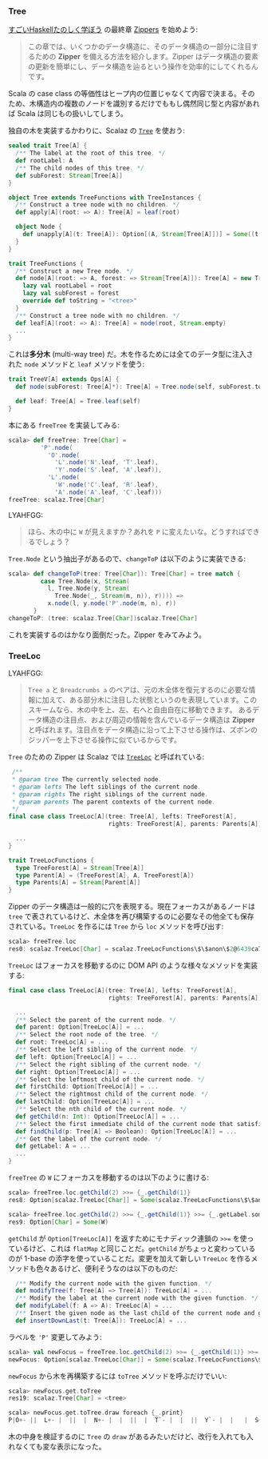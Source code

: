 
### Tree

[すごいHaskellたのしく学ぼう](http://www.amazon.co.jp/dp/4274068854) の最終章 [Zippers](http://learnyouahaskell.com/zippers) を始めよう:

> この章では、いくつかのデータ構造に、そのデータ構造の一部分に注目するための **Zipper** を備える方法を紹介します。Zipper はデータ構造の要素の更新を簡単にし、データ構造を辿るという操作を効率的にしてくれるんです。

Scala の case class の等価性はヒープ内の位置じゃなくて内容で決まる。そのため、木構造内の複数のノードを識別するだけでももし偶然同じ型と内容があれば Scala は同じもの扱いしてしまう。

独自の木を実装するかわりに、Scalaz の [`Tree`]($scalazBaseUrl$/core/src/main/scala/scalaz/Tree.scala) を使おう:

```scala
sealed trait Tree[A] {
  /** The label at the root of this tree. */
  def rootLabel: A
  /** The child nodes of this tree. */
  def subForest: Stream[Tree[A]]
}

object Tree extends TreeFunctions with TreeInstances {
  /** Construct a tree node with no children. */
  def apply[A](root: => A): Tree[A] = leaf(root)

  object Node {
    def unapply[A](t: Tree[A]): Option[(A, Stream[Tree[A]])] = Some((t.rootLabel, t.subForest))
  }
}

trait TreeFunctions {
  /** Construct a new Tree node. */
  def node[A](root: => A, forest: => Stream[Tree[A]]): Tree[A] = new Tree[A] {
    lazy val rootLabel = root
    lazy val subForest = forest
    override def toString = "<tree>"
  }
  /** Construct a tree node with no children. */
  def leaf[A](root: => A): Tree[A] = node(root, Stream.empty)
  ...
}
```

これは**多分木** (multi-way tree) だ。木を作るためには全てのデータ型に注入された `node` メソッドと `leaf` メソッドを使う:

```scala
trait TreeV[A] extends Ops[A] {
  def node(subForest: Tree[A]*): Tree[A] = Tree.node(self, subForest.toStream)

  def leaf: Tree[A] = Tree.leaf(self)
}
```

本にある `freeTree` を実装してみる:

```scala
scala> def freeTree: Tree[Char] =
         'P'.node(
           'O'.node(
             'L'.node('N'.leaf, 'T'.leaf),
             'Y'.node('S'.leaf, 'A'.leaf)),
           'L'.node(
             'W'.node('C'.leaf, 'R'.leaf),
             'A'.node('A'.leaf, 'C'.leaf)))
freeTree: scalaz.Tree[Char]
```

LYAHFGG:

> ほら、木の中に `W` が見えますか？あれを `P` に変えたいな。どうすればできるでしょう？

`Tree.Node` という抽出子があるので、`changeToP` は以下のように実装できる:

```scala
scala> def changeToP(tree: Tree[Char]): Tree[Char] = tree match {
         case Tree.Node(x, Stream(
           l, Tree.Node(y, Stream(
             Tree.Node(_, Stream(m, n)), r)))) =>
           x.node(l, y.node('P'.node(m, n), r))
       }
changeToP: (tree: scalaz.Tree[Char])scalaz.Tree[Char]
```

これを実装するのはかなり面倒だった。Zipper をみてみよう。

### TreeLoc

LYAHFGG:

> `Tree a` と `Breadcrumbs a` のペアは、元の木全体を復元するのに必要な情報に加えて、ある部分木に注目した状態というのを表現しています。このスキームなら、木の中を上、左、右へと自由自在に移動できます。
> あるデータ構造の注目点、および周辺の情報を含んでいるデータ構造は **Zipper** と呼ばれます。注目点をデータ構造に沿って上下させる操作は、ズボンのジッパーを上下させる操作に似ているからです。

`Tree` のための Zipper は Scalaz では [`TreeLoc`]($scalazBaseUrl$/core/src/main/scala/scalaz/TreeLoc.scala) と呼ばれている:

```scala
 /**
 * @param tree The currently selected node.
 * @param lefts The left siblings of the current node.
 * @param rights The right siblings of the current node.
 * @param parents The parent contexts of the current node.
 */
final case class TreeLoc[A](tree: Tree[A], lefts: TreeForest[A],
                            rights: TreeForest[A], parents: Parents[A]) {

  ...
}

trait TreeLocFunctions {
  type TreeForest[A] = Stream[Tree[A]]
  type Parent[A] = (TreeForest[A], A, TreeForest[A])
  type Parents[A] = Stream[Parent[A]]
}
```

Zipper のデータ構造は一般的に穴を表現する。現在フォーカスがあるノードは `tree` で表されているけど、木全体を再び構築するのに必要なその他全ても保存されている。`TreeLoc` を作るには `Tree` から `loc` メソッドを呼び出す:

```scala
scala> freeTree.loc
res0: scalaz.TreeLoc[Char] = scalaz.TreeLocFunctions\$\$anon\$2@6439ca7b
```

`TreeLoc` はフォーカスを移動するのに DOM API のような様々なメソッドを実装する:

```scala
final case class TreeLoc[A](tree: Tree[A], lefts: TreeForest[A],
                            rights: TreeForest[A], parents: Parents[A]) {

  ...
  /** Select the parent of the current node. */
  def parent: Option[TreeLoc[A]] = ...
  /** Select the root node of the tree. */
  def root: TreeLoc[A] = ...
  /** Select the left sibling of the current node. */
  def left: Option[TreeLoc[A]] = ...
  /** Select the right sibling of the current node. */
  def right: Option[TreeLoc[A]] = ...
  /** Select the leftmost child of the current node. */
  def firstChild: Option[TreeLoc[A]] = ...
  /** Select the rightmost child of the current node. */
  def lastChild: Option[TreeLoc[A]] = ...
  /** Select the nth child of the current node. */
  def getChild(n: Int): Option[TreeLoc[A]] = ...
  /** Select the first immediate child of the current node that satisfies the given predicate. */
  def findChild(p: Tree[A] => Boolean): Option[TreeLoc[A]] = ...
  /** Get the label of the current node. */
  def getLabel: A = ...
  ...
}
```

`freeTree` の `W` にフォーカスを移動するのは以下のように書ける:

```scala
scala> freeTree.loc.getChild(2) >>= {_.getChild(1)}
res8: Option[scalaz.TreeLoc[Char]] = Some(scalaz.TreeLocFunctions\$\$anon\$2@417ef051)

scala> freeTree.loc.getChild(2) >>= {_.getChild(1)} >>= {_.getLabel.some}
res9: Option[Char] = Some(W)
```

`getChild` が `Option[TreeLoc[A]]` を返すためにモナディック連鎖の `>>=` を使っているけど、これは `flatMap` と同じことだ。`getChild` がちょっと変わっているのが 1-base の添字を使っていることだ。変更を加えて新しい `TreeLoc` を作るメソッドも色々あるけど、便利そうなのは以下のものだ:

```scala
  /** Modify the current node with the given function. */
  def modifyTree(f: Tree[A] => Tree[A]): TreeLoc[A] = ...
  /** Modify the label at the current node with the given function. */
  def modifyLabel(f: A => A): TreeLoc[A] = ...
  /** Insert the given node as the last child of the current node and give it focus. */
  def insertDownLast(t: Tree[A]): TreeLoc[A] = ...
```

ラベルを `'P'` 変更してみよう:

```scala
scala> val newFocus = freeTree.loc.getChild(2) >>= {_.getChild(1)} >>= {_.modifyLabel({_ => 'P'}).some}
newFocus: Option[scalaz.TreeLoc[Char]] = Some(scalaz.TreeLocFunctions\$\$anon\$2@107a26d0)
```

`newFocus` から木を再構築するには `toTree` メソッドを呼ぶだけでいい:

```scala
scala> newFocus.get.toTree
res19: scalaz.Tree[Char] = <tree>

scala> newFocus.get.toTree.draw foreach {_.print}
P|O+- ||  L+- |  ||  |  N+- |  |  ||  |  T`- |  |  ||  Y`- |  |   |  S+-    |  |   |  A`-    |  |L`- |   P+-    ||     C+- |     ||     R`- |     |   A`-    |      A+-       |      C`- 
```

木の中身を検証するのに `Tree` の `draw` があるみたいだけど、改行を入れても入れなくても変な表示になった。
